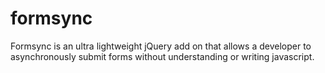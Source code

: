 formsync
========

Formsync is an ultra lightweight jQuery add on that allows a developer to asynchronously submit forms without understanding or writing javascript.
